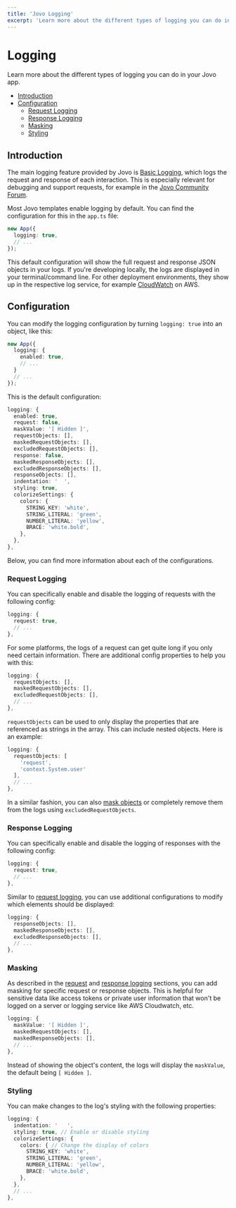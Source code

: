 ```yaml
---
title: 'Jovo Logging'
excerpt: 'Learn more about the different types of logging you can do in your Jovo app.'
---
```

# Logging

Learn more about the different types of logging you can do in your Jovo app.

- [Introduction](#introduction)
- [Configuration](#configuration)
  - [Request Logging](#request-logging)
  - [Response Logging](#response-logging)
  - [Masking](#masking)
  - [Styling](#styling)

## Introduction

The main logging feature provided by Jovo is [Basic Logging](#basic-logging), which logs the request and response of each interaction. This is especially relevant for debugging and support requests, for example in the [Jovo Community Forum](https://community.jovo.tech/).

Most Jovo templates enable logging by default. You can find the configuration for this in the `app.ts` file:

```typescript
new App({
  logging: true,
  // ...
});
```

This default configuration will show the full request and response JSON objects in your logs. If you're developing locally, the logs are displayed in your terminal/command line. For other deployment environments, they show up in the respective log service, for example [CloudWatch](https://docs.aws.amazon.com/AmazonCloudWatch/latest/logs/WhatIsCloudWatchLogs.html) on AWS.


## Configuration

You can modify the logging configuration by turning `logging: true` into an object, like this:

```typescript
new App({
  logging: {
    enabled: true,
    // ...
  }
  // ...
});
```

This is the default configuration:

```typescript
logging: {
  enabled: true,
  request: false,
  maskValue: '[ Hidden ]',
  requestObjects: [],
  maskedRequestObjects: [],
  excludedRequestObjects: [],
  response: false,
  maskedResponseObjects: [],
  excludedResponseObjects: [],
  responseObjects: [], 
  indentation: '  ',
  styling: true,
  colorizeSettings: {
    colors: {
      STRING_KEY: 'white',
      STRING_LITERAL: 'green',
      NUMBER_LITERAL: 'yellow',
      BRACE: 'white.bold',
    },
  },
},
```

Below, you can find more information about each of the configurations.


### Request Logging

You can specifically enable and disable the logging of requests with the following config:

```typescript
logging: {
  request: true,
  // ...
},
```

For some platforms, the logs of a request can get quite long if you only need certain information. There are additional config properties to help you with this:

```typescript
logging: {
  requestObjects: [],
  maskedRequestObjects: [],
  excludedRequestObjects: [],
  // ...
},
```

`requestObjects` can be used to only display the properties that are referenced as strings in the array. This can include nested objects. Here is an example:

```typescript
logging: {
  requestObjects: [
    'request',
    'context.System.user'
  ],
  // ...
},
```

In a similar fashion, you can also [mask objects](#masking) or completely remove them from the logs using `excludedRequestObjects`.


### Response Logging

You can specifically enable and disable the logging of responses with the following config:

```typescript
logging: {
  request: true,
  // ...
},
```

Similar to [request logging](#request-logging), you can use additional configurations to modify which elements should be displayed:

```typescript
logging: {
  responseObjects: [],
  maskedResponseObjects: [],
  excludedResponseObjects: [],
  // ...
},
```

### Masking

As described in the [request](#request-logging) and [response logging](#response-logging) sections, you can add masking for specific request or response objects. This is helpful for sensitive data like access tokens or private user information that won't be logged on a server or logging service like AWS Cloudwatch, etc.

```typescript
logging: {
  maskValue: '[ Hidden ]',
  maskedRequestObjects: [],
  maskedResponseObjects: [],
  // ...
},
```

Instead of showing the object's content, the logs will display the `maskValue`, the default being `[ Hidden ]`.

### Styling

You can make changes to the log's styling with the following properties:

```typescript
logging: {
  indentation: '   ',
  styling: true, // Enable or disable styling
  colorizeSettings: {
    colors: { // Change the display of colors
      STRING_KEY: 'white',
      STRING_LITERAL: 'green',
      NUMBER_LITERAL: 'yellow',
      BRACE: 'white.bold',
    },
  },
  // ...
},
```